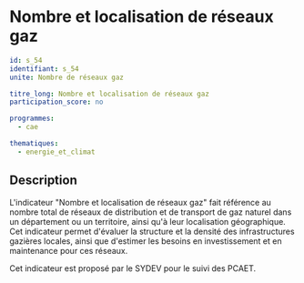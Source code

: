 # Nombre et localisation de réseaux gaz
```yaml
id: s_54
identifiant: s_54
unite: Nombre de réseaux gaz

titre_long: Nombre et localisation de réseaux gaz
participation_score: no

programmes:
  - cae

thematiques:
  - energie_et_climat
```
## Description
L'indicateur "Nombre et localisation de réseaux gaz" fait référence au nombre total de réseaux de distribution et de transport de gaz naturel dans un département ou un territoire, ainsi qu'à leur localisation géographique. Cet indicateur permet d'évaluer la structure et la densité des infrastructures gazières locales, ainsi que d'estimer les besoins en investissement et en maintenance pour ces réseaux.

Cet indicateur est proposé par le SYDEV pour le suivi des PCAET.
